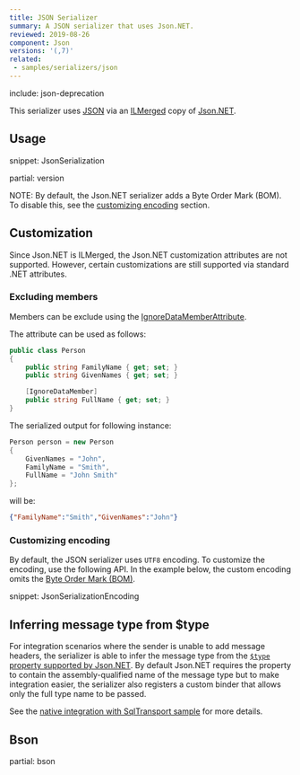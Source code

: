 ```yaml
---
title: JSON Serializer
summary: A JSON serializer that uses Json.NET.
reviewed: 2019-08-26
component: Json
versions: '(,7)'
related:
 - samples/serializers/json
---
```


include: json-deprecation

This serializer uses [JSON](https://en.wikipedia.org/wiki/Json) via an [ILMerged](https://github.com/Microsoft/ILMerge) copy of [Json.NET](https://www.newtonsoft.com/json).


## Usage

snippet: JsonSerialization


partial: version


NOTE: By default, the Json.NET serializer adds a Byte Order Mark (BOM). To disable this, see the [customizing encoding](
/nservicebus/serialization/json.md#customizing-encoding) section.


## Customization

Since Json.NET is ILMerged, the Json.NET customization attributes are not supported. However, certain customizations are still supported via standard .NET attributes.


### Excluding members

Members can be exclude using the [IgnoreDataMemberAttribute](https://msdn.microsoft.com/en-us/library/system.runtime.serialization.ignoredatamemberattribute.aspx).

The attribute can be used as follows:

```cs
public class Person
{
    public string FamilyName { get; set; }
    public string GivenNames { get; set; }

    [IgnoreDataMember]
    public string FullName { get; set; }
}
```

The serialized output for following instance:

```cs
Person person = new Person
{
    GivenNames = "John",
    FamilyName = "Smith",
    FullName = "John Smith"
};
```

will be:

```json
{"FamilyName":"Smith","GivenNames":"John"}
```


### Customizing encoding

By default, the JSON serializer uses `UTF8` encoding. To customize the encoding, use the following API. In the example below, the custom encoding omits the [Byte Order Mark (BOM)](https://en.wikipedia.org/wiki/Byte_order_mark).

snippet: JsonSerializationEncoding 


## Inferring message type from $type

For integration scenarios where the sender is unable to add message headers, the serializer is able to infer the message type from the [`$type` property supported by Json.NET](https://www.newtonsoft.com/json/help/html/SerializeTypeNameHandling.htm). By default Json.NET requires the property to contain the assembly-qualified name of the message type but to make integration easier, the serializer also registers a custom binder that allows only the full type name to be passed.  

See the [native integration with SqlTransport sample](/samples/sqltransport/native-integration) for more details.

## Bson

partial: bson
